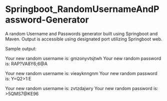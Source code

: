 # Springboot_RandomUsernameAndPassword-Generator

A random Username and Passwords generator built using Springboot and Maven. Output is accessible using designated port utilizing Springboot web. 

Sample output:

Your new random username is: gmzonyvtsjtwh Your new random password is: RAP?VA8Y6;6@A

Your new random username is: vieayknngnm Your new random password is: Y=Q2>1:E

Your new random username is: zvtzdajwry Your new random password is: >5QMS7@KE96
